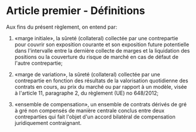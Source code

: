 # Article premier - Définitions


Aux fins du présent règlement, on entend par:

1) «marge initiale», la sûreté (collateral) collectée par une contrepartie pour couvrir son exposition courante et son exposition future potentielle dans l'intervalle entre la dernière collecte de marges et la liquidation des positions ou la couverture du risque de marché en cas de défaut de l'autre contrepartie;

2) «marge de variation», la sûreté (collateral) collectée par une contrepartie en fonction des résultats de la valorisation quotidienne des contrats en cours, au prix du marché ou par rapport à un modèle, visée à l'article 11, paragraphe 2, du règlement (UE) no 648/2012;

3) «ensemble de compensation», un ensemble de contrats dérivés de gré à gré non compensés de manière centrale conclus entre deux contreparties qui fait l'objet d'un accord bilatéral de compensation juridiquement contraignant.
